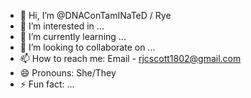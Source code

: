 - 👋 Hi, I’m @DNAConTamINaTeD / Rye
- 👀 I’m interested in ...
- 🌱 I’m currently learning ...
- 💞️ I’m looking to collaborate on ...
- 📫 How to reach me: Email - rjcscott1802@gmail.com
- 😄 Pronouns: She/They
- ⚡ Fun fact: ...

<!---
DNAConTamINaTeD/DNAConTamINaTeD is a ✨ special ✨ repository because its `README.md` (this file) appears on your GitHub profile.
You can click the Preview link to take a look at your changes.
--->
